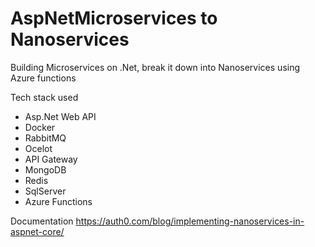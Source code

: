 # AspNetMicroservices to Nanoservices

Building Microservices on .Net, break it down into Nanoservices using Azure functions

Tech stack used 
- Asp.Net Web API 
- Docker 
- RabbitMQ 
- Ocelot 
- API Gateway
- MongoDB
- Redis
- SqlServer
- Azure Functions


Documentation
https://auth0.com/blog/implementing-nanoservices-in-aspnet-core/
